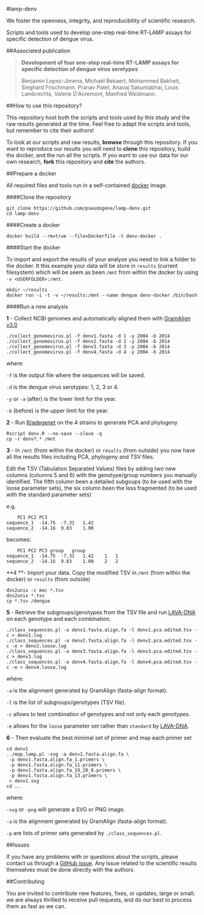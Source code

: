 #lamp-denv

We foster the openness, integrity, and reproducibility of scientific research.

Scripts and tools used to develop one-step real-time RT-LAMP assays for specific detection of dengue virus.

##Associated publication

> **Development of four one-step real-time RT-LAMP assays for specific detection of dengue virus serotypes**
> 
> Benjamin Lopez-Jimena, Michaël Bekaert, Mohammed Bakheit, Sieghard Frischmann, Pranav Patel, Anavaj Sakuntabhai, Louis Lambrechts, Valerie D'Acremont, Manfred Weidmann.
>


##How to use this repository?

This repository host both the scripts and tools used by this study and the raw results generated at the time. Feel free to adapt the scripts and tools, but remember to cite their authors!

To look at our scripts and raw results, **browse** through this repository. If you want to reproduce our results you will need to **clone** this repository, build the docker, and the run all the scripts. If you want to use our data for our own research, **fork** this repository and **cite** the authors.


##Prepare a docker

All required files and tools run in a self-contained [docker](https://www.docker.com/) image.

####Clone the repository

```
git clone https://github.com/pseudogene/lamp-denv.git
cd lamp-denv
```

####Create a docker

```
docker build --rm=true --file=Dockerfile -t denv-docker .
```

####Start the docker

To import and export the results of your analyse you need to link a folder to the docker. It this example your data will be store in `results` (current filesystem) which will be seem as been `/mnt` from within the docker by using `-v <USERFOLDER>:/mnt`.

```
mkdir ~/results
docker run -i -t -v ~/results:/mnt --name dengue denv-docker /bin/bash
```


####Run a new analysis

**1** - Collect NCBI genomes and automatically aligned them with [GramAlign v3.0](http://bioinfo.unl.edu/gramalign.php)

```
./collect_genomevirus.pl -f denv1.fasta -d 1 -y 2004 -b 2014
./collect_genomevirus.pl -f denv2.fasta -d 2 -y 2004 -b 2014
./collect_genomevirus.pl -f denv3.fasta -d 3 -y 2004 -b 2014
./collect_genomevirus.pl -f denv4.fasta -d 4 -y 2004 -b 2014
```

where:

`-f` is the output file where the sequences will be saved.

`-d` is the dengue virus serotypes: 1, 2, 3 or 4.

`-y` or `-a` (after) is the lower limit for the year.

`-b` (before) is the upper limit for the year.


**2** - Run [R/adegenet](http://adegenet.r-forge.r-project.org/) on the 4 strains to generate PCA and phylogeny

```
Rscript denv.R --no-save --slave -q
cp -r denv?.* /mnt
```

**3** - In `/mnt` (from within the docker) or `results` (from outside) you now have all the results files including PCA, phylogeny and TSV files.

Edit the TSV (Tabulation Separated Values) files by adding two new columns (columns 5 and 6) with the genotype/group numbers you manually identified. The fifth column been a detailed subgoups (to be used with the loose parameter sets), the six column been the less fragmented (to be used with the standard parameter sets)

e.g.

```
	PC1	PC2	PC3
sequence_1	-14.75	-7.31	1.42
sequence_2	-14.16	9.83	1.00
```

becomes:

```
	PC1	PC2	PC3	group	group
sequence_1	-14.75	-7.31	1.42	1	1
sequence_2	-14.16	9.83	1.00	2	2
```

**4 **- Import your data. Copy the modified TSV in `/mnt` (from within the docker) or `results` (from outside)

```
dos2unix -c mac *.tsv
dos2unix *.tsv
cp *.tsv /dengue
```

**5** - Retrieve the subgroups/genotypes from the TSV file and run [LAVA-DNA](https://github.com/dylanstorey/lava-dna) on each genotype and each combination.

```
./class_sequences.pl -a denv1.fasta.align.fa -l denv1.pca.edited.tsv -c > denv1.log
./class_sequences.pl -a denv2.fasta.align.fa -l denv2.pca.edited.tsv -c -e > denv2.loose.log
./class_sequences.pl -a denv3.fasta.align.fa -l denv3.pca.edited.tsv -c > denv3.log
./class_sequences.pl -a denv4.fasta.align.fa -l denv4.pca.edited.tsv -c -e > denv4.loose.log
```

where:

`-a` is the alignment generated by GramAlign (fasta-align format).

`-l` is the list of subgroups/genotypes (TSV file).

`-c` allows to test combination of genotypes and not only each genotypes.

`-e` allows for the `loose` parameter set rather than `standard` by [LAVA-DNA](https://github.com/dylanstorey/lava-dna).


**6** - Then evaluate the best minimal set of primer and map each primer set

```
cd denv1
../map_lamp.pl -svg -a denv1.fasta.align.fa \
 -p denv1.fasta.align.fa_1.primers \
 -p denv1.fasta.align.fa_11.primers \
 -p denv1.fasta.align.fa_19_20_8.primers \
 -p denv1.fasta.align.fa_13.primers \
 > denv1.svg
cd ..

```

where:

`-svg` or `-png` will generate a SVG or PNG image.

`-a` is the alignment generated by GramAlign (fasta-align format).

`-p` are lists of primer sets generated by `./class_sequences.pl`.


##Issues

If you have any problems with or questions about the scripts, please contact us through a [GitHub issue](https://github.com/pseudogene/lamp-denv/issues).
Any issue related to the scientific results themselves must be done directly with the authors.


##Contributing

You are invited to contribute new features, fixes, or updates, large or small; we are always thrilled to receive pull requests, and do our best to process them as fast as we can.
